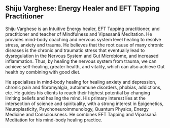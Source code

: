 ## Shiju Varghese: Energy Healer and EFT Tapping Practitioner 

Shiju Varghese is an Intuitive Energy healer, EFT Tapping practitioner, and practitioner and teacher of Mindfulness and Vipassanā Meditation. He provides mind-body coaching and nervous system level healing to resolve stress, anxiety and trauma. He believes that the root cause of many chronic diseases is the chronic and traumatic stress that eventually lead to dysregulation in the Nervous System and Gut Microbiome, and increased inflammation. Thus, by healing the nervous system from trauma, we can achieve self-healing, greater health, and vitality, which can also achieve Gut health by combining with good diet.

He specialises in mind-body healing for healing anxiety and depression, chronic pain and fibromyalgia, autoimmune disorders, phobias, addictions, etc. 
He guides his clients to reach their highest potential by changing limiting beliefs and healing the mind. His primary interest lies at the intersection of science and spirituality, with a strong interest in Epigenetics, Neuroplasticity, Psychoneuroimmunology, Quantum Physics, Energy Medicine and Consciousness. He combines EFT Tapping and Vipassanā Meditation for his mind-body healing practice.    
 

